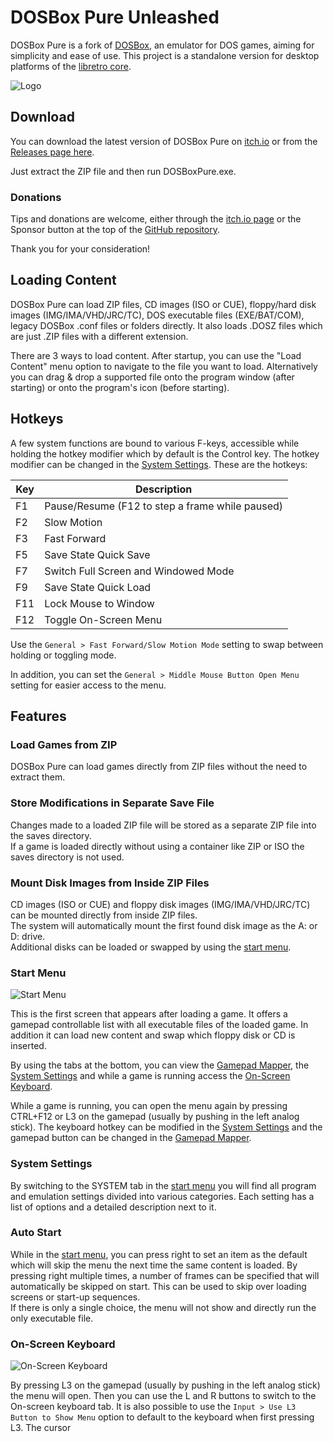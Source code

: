 # DOSBox Pure Unleashed
DOSBox Pure is a fork of [DOSBox](https://www.dosbox.com/),
an emulator for DOS games, aiming for simplicity and ease of use.
This project is a standalone version for desktop platforms of the [libretro core](../dosbox-pure).

![Logo](images/logo.png)

## Download
You can download the latest version of DOSBox Pure on [itch.io](https://schelling.itch.io/dosbox-pure) or from the [Releases page here](https://github.com/schellingb/dosbox-pure-unleashed/releases/latest).

Just extract the ZIP file and then run DOSBoxPure.exe.

### Donations
Tips and donations are welcome, either through the [itch.io page](https://schelling.itch.io/dosbox-pure)
or the Sponsor button at the top of the [GitHub repository](https://github.com/schellingb/dosbox-pure-unleashed).

Thank you for your consideration!

## Loading Content
DOSBox Pure can load ZIP files, CD images (ISO or CUE), floppy/hard disk images (IMG/IMA/VHD/JRC/TC), DOS executable files (EXE/BAT/COM),
legacy DOSBox .conf files or folders directly. It also loads .DOSZ files which are just .ZIP files with a different extension.

There are 3 ways to load content. After startup, you can use the "Load Content" menu option to navigate to the file you want to load.
Alternatively you can drag & drop a supported file onto the program window (after starting) or onto the program's icon (before starting).

## Hotkeys
A few system functions are bound to various F-keys, accessible while holding the hotkey modifier which by default is the Control key.
The hotkey modifier can be changed in the [System Settings](#system-settings). These are the hotkeys:

| Key | Description                                     |
|-----|-------------------------------------------------|
| F1  | Pause/Resume (F12 to step a frame while paused) |
| F2  | Slow Motion                                     |
| F3  | Fast Forward                                    |
| F5  | Save State Quick Save                           |
| F7  | Switch Full Screen and Windowed Mode            |
| F9  | Save State Quick Load                           |
| F11 | Lock Mouse to Window                            |
| F12 | Toggle On-Screen Menu                           |

Use the `General > Fast Forward/Slow Motion Mode` setting to swap between holding or toggling mode.

In addition, you can set the `General > Middle Mouse Button Open Menu` setting for easier access to the menu.

## Features

### Load Games from ZIP
DOSBox Pure can load games directly from ZIP files without the need to extract them.

### Store Modifications in Separate Save File
Changes made to a loaded ZIP file will be stored as a separate ZIP file into the saves directory.  
If a game is loaded directly without using a container like ZIP or ISO the saves directory is not used.

### Mount Disk Images from Inside ZIP Files
CD images (ISO or CUE) and floppy disk images (IMG/IMA/VHD/JRC/TC) can be mounted directly from inside ZIP files.  
The system will automatically mount the first found disk image as the A: or D: drive.  
Additional disks can be loaded or swapped by using the [start menu](#start-menu).

### Start Menu
![Start Menu](images/startmenu.png)

This is the first screen that appears after loading a game. It offers a gamepad controllable list
with all executable files of the loaded game. In addition it can load new content and swap which floppy disk or CD is inserted.

By using the tabs at the bottom, you can view the [Gamepad Mapper](#gamepad-mapper), the [System Settings](#system-settings)
and while a game is running access the [On-Screen Keyboard](#on-screen-keyboard).

While a game is running, you can open the menu again by pressing CTRL+F12 or L3 on the gamepad (usually by pushing in the left analog stick).
The keyboard hotkey can be modified in the [System Settings](#system-settings) and the gamepad button can be changed in the [Gamepad Mapper](#gamepad-mapper).

### System Settings
By switching to the SYSTEM tab in the [start menu](#start-menu) you will find all program and emulation settings divided into various categories.
Each setting has a list of options and a detailed description next to it.

### Auto Start
While in the [start menu](#start-menu), you can press right to set an item as the default which will skip the menu the next time the same content is loaded.
By pressing right multiple times, a number of frames can be specified that will automatically be skipped on start.
This can be used to skip over loading screens or start-up sequences.  
If there is only a single choice, the menu will not show and directly run the only executable file.

### On-Screen Keyboard
![On-Screen Keyboard](images/onscreenkeyboard.png)

By pressing L3 on the gamepad (usually by pushing in the left analog stick) the menu will open.
Then you can use the L and R buttons to switch to the On-screen keyboard tab. It is also possible to use the 
`Input > Use L3 Button to Show Menu` option to default to the keyboard when first pressing L3.
The cursor 